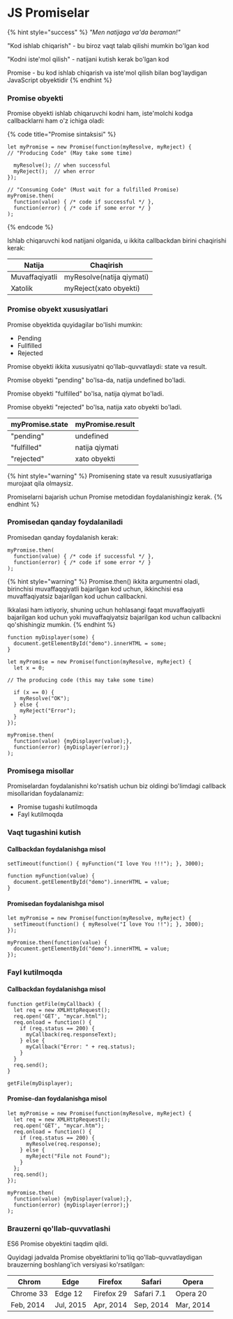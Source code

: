 # JS Promiselar

{% hint style="success" %}
_"Men natijaga va'da beraman!"_

"Kod ishlab chiqarish" - bu biroz vaqt talab qilishi mumkin bo'lgan kod

"Kodni iste'mol qilish" - natijani kutish kerak bo'lgan kod

Promise - bu kod ishlab chiqarish va iste'mol qilish bilan bog'laydigan JavaScript obyektidir
{% endhint %}

### Promise obyekti

Promise obyekti ishlab chiqaruvchi kodni ham, iste'molchi kodga callbacklarni ham o'z ichiga oladi:

{% code title="Promise sintaksisi" %}
```
let myPromise = new Promise(function(myResolve, myReject) {
// "Producing Code" (May take some time)

  myResolve(); // when successful
  myReject();  // when error
});

// "Consuming Code" (Must wait for a fulfilled Promise)
myPromise.then(
  function(value) { /* code if successful */ },
  function(error) { /* code if some error */ }
);
```
{% endcode %}

Ishlab chiqaruvchi kod natijani olganida, u ikkita callbackdan birini chaqirishi kerak:

| Natija         | Chaqirish                 |
| -------------- | ------------------------- |
| Muvaffaqiyatli | myResolve(natija qiymati) |
| Xatolik        | myReject(xato obyekti)    |

### Promise obyekt xususiyatlari

Promise obyektida quyidagilar bo'lishi mumkin:

* Pending
* Fullfilled
* Rejected

Promise obyekti ikkita xususiyatni qo'llab-quvvatlaydi: state va result.

Promise obyekti "pending" bo'lsa-da, natija undefined bo'ladi.

Promise obyekti "fulfilled" bo'lsa, natija qiymat bo'ladi.

Promise obyekti "rejected" bo'lsa, natija xato obyekti bo'ladi.

| myPromise.state | myPromise.result |
| --------------- | ---------------- |
| "pending"       | undefined        |
| "fulfilled"     | natija qiymati   |
| "rejected"      | xato obyekti     |

{% hint style="warning" %}
Promisening state va result xususiyatlariga murojaat qila olmaysiz.

Promiselarni bajarish uchun Promise metodidan foydalanishingiz kerak.
{% endhint %}

### Promisedan qanday foydalaniladi

Promisedan qanday foydalanish kerak:

```
myPromise.then(
  function(value) { /* code if successful */ },
  function(error) { /* code if some error */ }
);
```

{% hint style="warning" %}
Promise.then() ikkita argumentni oladi, birinchisi muvaffaqqiyatli bajarilgan kod uchun, ikkinchisi esa muvaffaqiyatsiz bajarilgan kod uchun callbackni.

Ikkalasi ham ixtiyoriy, shuning uchun hohlasangi faqat muvaffaqiyatli bajarilgan kod uchun yoki muvaffaqiyatsiz bajarilgan kod uchun callbackni qo'shishingiz mumkin.
{% endhint %}

```
function myDisplayer(some) {
  document.getElementById("demo").innerHTML = some;
}

let myPromise = new Promise(function(myResolve, myReject) {
  let x = 0;

// The producing code (this may take some time)

  if (x == 0) {
    myResolve("OK");
  } else {
    myReject("Error");
  }
});

myPromise.then(
  function(value) {myDisplayer(value);},
  function(error) {myDisplayer(error);}
);
```

### Promisega misollar

Promiselardan foydalanishni ko'rsatish uchun biz oldingi bo'limdagi callback misollaridan foydalanamiz:

* Promise tugashi kutilmoqda
* Fayl kutilmoqda

### Vaqt tugashini kutish

#### Callbackdan foydalanishga misol

```
setTimeout(function() { myFunction("I love You !!!"); }, 3000);

function myFunction(value) {
  document.getElementById("demo").innerHTML = value;
}
```

#### Promisedan foydalanishga misol

```
let myPromise = new Promise(function(myResolve, myReject) {
  setTimeout(function() { myResolve("I love You !!"); }, 3000);
});

myPromise.then(function(value) {
  document.getElementById("demo").innerHTML = value;
});
```

### Fayl kutilmoqda

#### Callbackdan foydalanishga misol

```
function getFile(myCallback) {
  let req = new XMLHttpRequest();
  req.open('GET', "mycar.html");
  req.onload = function() {
    if (req.status == 200) {
      myCallback(req.responseText);
    } else {
      myCallback("Error: " + req.status);
    }
  }
  req.send();
}

getFile(myDisplayer);
```

#### Promise-dan foydalanishga misol

```
let myPromise = new Promise(function(myResolve, myReject) {
  let req = new XMLHttpRequest();
  req.open('GET', "mycar.htm");
  req.onload = function() {
    if (req.status == 200) {
      myResolve(req.response);
    } else {
      myReject("File not Found");
    }
  };
  req.send();
});

myPromise.then(
  function(value) {myDisplayer(value);},
  function(error) {myDisplayer(error);}
);
```

### Brauzerni qo'llab-quvvatlashi

ES6 Promise obyektini taqdim qildi.

Quyidagi jadvalda Promise obyektlarini to'liq qo'llab-quvvatlaydigan brauzerning boshlang'ich versiyasi ko'rsatilgan:

| Chrom     | Edge      | Firefox    | Safari     | Opera     |
| --------- | --------- | ---------- | ---------- | --------- |
| Chrome 33 | Edge 12   | Firefox 29 | Safari 7.1 | Opera 20  |
| Feb, 2014 | Jul, 2015 | Apr, 2014  | Sep, 2014  | Mar, 2014 |
